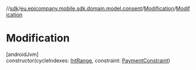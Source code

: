 //[sdk](../../../index.md)/[eu.epicompany.mobile.sdk.domain.model.consent](../index.md)/[Modification](index.md)/[Modification](-modification.md)

# Modification

[androidJvm]\
constructor(cycleIndexes: [IntRange](https://kotlinlang.org/api/latest/jvm/stdlib/kotlin.ranges/-int-range/index.html), constraint: [PaymentConstraint](../-payment-constraint/index.md))

